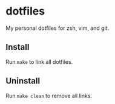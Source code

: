 # dotfiles

My personal dotfiles for zsh, vim, and git.

## Install

Run `make` to link all dotfiles.

## Uninstall

Run `make clean` to remove all links.
